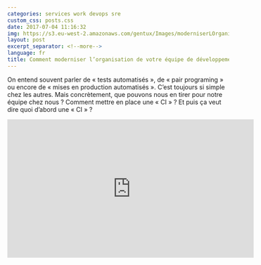 ```yaml
---
categories: services work devops sre
custom_css: posts.css
date: 2017-07-04 11:16:32
img: https://s3.eu-west-2.amazonaws.com/gentux/Images/moderniserLOrganisationDeSonEquipe.jpg
layout: post
excerpt_separator: <!--more-->
language: fr
title: Comment moderniser l’organisation de votre équipe de développement
---
```


On entend souvent parler de « tests automatisés », de « pair programing » ou
encore de « mises en production automatisés ». C’est toujours si simple chez
les autres. Mais concrètement, que pouvons nous en tirer pour notre équipe chez
nous ? Comment mettre en place une « CI » ? Et puis ça veut dire quoi d’abord
une « CI » ?

<!--more-->

<iframe width="560" height="315" src="https://www.youtube.com/embed/AS0v8oREpw8?rel=0" frameborder="0" allow="autoplay; encrypted-media" allowfullscreen></iframe>
